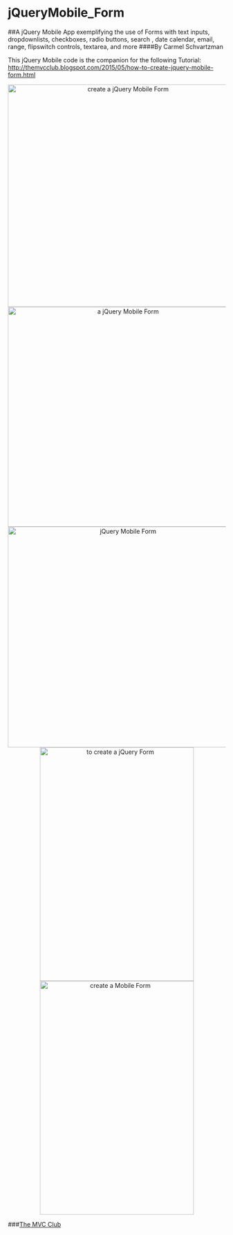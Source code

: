 # jQueryMobile_Form
##A jQuery Mobile App exemplifying the use of Forms with text inputs, dropdownlists, checkboxes, radio buttons, search , date calendar, email, range, flipswitch controls, textarea,  and more
####By Carmel Schvartzman

This jQuery Mobile code is the companion for the following Tutorial:
 http://themvcclub.blogspot.com/2015/05/how-to-create-jquery-mobile-form.html

<a href="http://themvcclub.blogspot.com/2015/05/how-to-create-jquery-mobile-form.html" imageanchor="1" target="_self" style="margin-left: 1em; margin-right: 1em;">

<div class="separator" style="clear: both; text-align: center;">
 <img alt="create a jQuery Mobile Form        " border="0" height="514" src="http://1.bp.blogspot.com/-e2Cb8iEIrlQ/VVCPvSsDo_I/AAAAAAAAKnU/_vKjJIk8uSE/s540/1.png" width="540" /> </div>
<div class="separator" style="clear: both; text-align: center;">

</div>
 
 

<div class="separator" style="clear: both; text-align: center;">
 <img alt="a jQuery Mobile Form        " border="0" height="508" src="http://3.bp.blogspot.com/-xWjdhc3_kXg/VVCPyVxutzI/AAAAAAAAKo8/g1roPvpiAlg/s540/2.png" width="540" /> </div>
<div class="separator" style="clear: both; text-align: center;">

</div>
 

<div class="separator" style="clear: both; text-align: center;">
 <img alt="jQuery Mobile Form        " border="0" height="510" src="http://4.bp.blogspot.com/-1KhP6P7u9AU/VVCPzeCKLwI/AAAAAAAAKo0/4ygbGrSPOt8/s540/3.png" width="540" /> </div>
<div class="separator" style="clear: both; text-align: center;">

</div>
 

<div class="separator" style="clear: both; text-align: center;">
 <img alt=" to create a jQuery Form        " border="0" height="540" src="http://2.bp.blogspot.com/-hi7Fx1UkT2w/VVCPzd-njpI/AAAAAAAAKo4/uBWkZdT36Gs/s540/4.png" width="356" /> </div>
<div class="separator" style="clear: both; text-align: center;">

</div>
 

<div class="separator" style="clear: both; text-align: center;">
 <img alt="create a Mobile Form        " border="0" height="540" src="http://2.bp.blogspot.com/-8DS1Dex5GXY/VVCP0XrFsxI/AAAAAAAAKoo/vyFncNhYZRE/s540/5.png" width="356" /> </div>



</a>

###<a href="http://themvcclub.blogspot.com/"   target="_new"  >The MVC Club</a>

